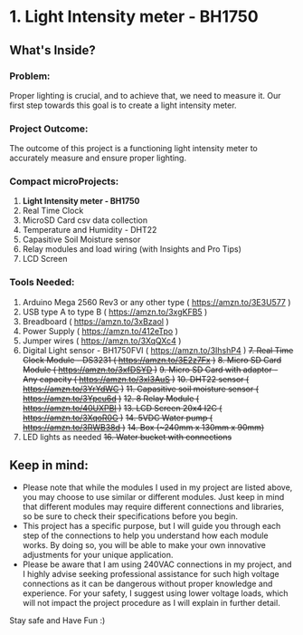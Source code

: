 # 1. Light Intensity meter - BH1750 

## What's Inside?
### Problem: 
Proper lighting is crucial, and to achieve that, we need to measure it. Our first step towards this goal is to create a light intensity meter.

### Project Outcome: 
The outcome of this project is a functioning light intensity meter to accurately measure and ensure proper lighting.

### Compact microProjects: 
1. **Light Intensity meter - BH1750**
2. Real Time Clock
3. MicroSD Card csv data collection
4. Temperature and Humidity - DHT22
5. Capasitive Soil Moisture sensor
6. Relay modules and load wiring (with Insights and Pro Tips)
7. LCD Screen

### Tools Needed:
1.   Arduino Mega 2560 Rev3 or any other type ( https://amzn.to/3E3U577 )
2.   USB type A to type B ( https://amzn.to/3xgKFB5 )
3.   Breadboard ( https://amzn.to/3xBzaol )
4.   Power Supply ( https://amzn.to/412eTpo )
5.   Jumper wires ( https://amzn.to/3XqQXc4 )
6.   Digital Light sensor - BH1750FVI ( https://amzn.to/3IhshP4 )
~~7.   Real Time Clock Module - DS3231 ( https://amzn.to/3E2z7Fx )~~
~~8.   Micro SD Card Module ( https://amzn.to/3xfDSYD )~~
~~9.   Micro SD Card with adaptor - Any capacity ( https://amzn.to/3xl3AuS )~~
~~10.  DHT22 sensor ( https://amzn.to/3YrYdWC )~~
~~11.  Capasitive soil moisture sensor ( https://amzn.to/3Ypcu6d )~~
~~12.  8 Relay Module ( https://amzn.to/40UXPBI )~~
~~13.  LCD Screen 20x4 I2C ( https://amzn.to/3XqoR0G )~~
~~14.  5VDC Water pump ( https://amzn.to/3RWB38d )~~
~~14.  Box (~240mm x 130mm x 90mm)~~
15.  LED lights as needed
~~16.  Water bucket with connections~~


## Keep in mind: 
- Please note that while the modules I used in my project are listed above, you may choose to use similar or different modules. Just keep in mind that different modules may require different connections and libraries, so be sure to check their specifications before you begin.
- This project has a specific purpose, but I will guide you through each step of the connections to help you understand how each module works. By doing so, you will be able to make your own innovative adjustments for your unique application.
- Please be aware that I am using 240VAC connections in my project, and I highly advise seeking professional assistance for such high voltage connections as it can be dangerous without proper knowledge and experience. For your safety, I suggest using lower voltage loads, which will not impact the project procedure as I will explain in further detail.


Stay safe and Have Fun :)

